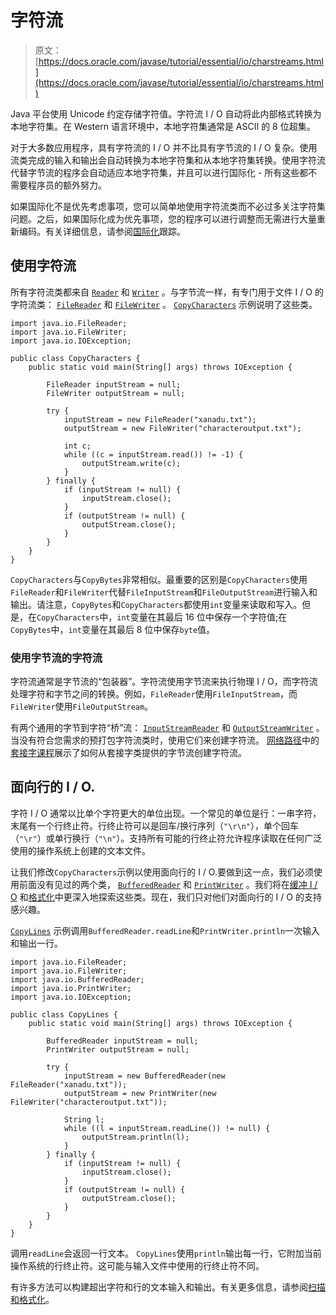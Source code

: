 # 字符流

> 原文： [https://docs.oracle.com/javase/tutorial/essential/io/charstreams.html](https://docs.oracle.com/javase/tutorial/essential/io/charstreams.html)

Java 平台使用 Unicode 约定存储字符值。字符流 I / O 自动将此内部格式转换为本地字符集。在 Western 语言环境中，本地字符集通常是 ASCII 的 8 位超集。

对于大多数应用程序，具有字符流的 I / O 并不比具有字节流的 I / O 复杂。使用流类完成的输入和输出会自动转换为本地字符集和从本地字符集转换。使用字符流代替字节流的程序会自动适应本地字符集，并且可以进行国际化 - 所有这些都不需要程序员的额外努力。

如果国际化不是优先考虑事项，您可以简单地使用字符流类而不必过多关注字符集问题。之后，如果国际化成为优先事项，您的程序可以进行调整而无需进行大量重新编码。有关详细信息，请参阅[国际化](../../i18n/index.html)跟踪。

## 使用字符流

所有字符流类都来自 [`Reader`](https://docs.oracle.com/javase/8/docs/api/java/io/Reader.html) 和 [`Writer`](https://docs.oracle.com/javase/8/docs/api/java/io/Writer.html) 。与字节流一样，有专门用于文件 I / O 的字符流类： [`FileReader`](https://docs.oracle.com/javase/8/docs/api/java/io/FileReader.html) 和 [`FileWriter`](https://docs.oracle.com/javase/8/docs/api/java/io/FileWriter.html) 。 [`CopyCharacters`](examples/CopyCharacters.java) 示例说明了这些类。

```
import java.io.FileReader;
import java.io.FileWriter;
import java.io.IOException;

public class CopyCharacters {
    public static void main(String[] args) throws IOException {

        FileReader inputStream = null;
        FileWriter outputStream = null;

        try {
            inputStream = new FileReader("xanadu.txt");
            outputStream = new FileWriter("characteroutput.txt");

            int c;
            while ((c = inputStream.read()) != -1) {
                outputStream.write(c);
            }
        } finally {
            if (inputStream != null) {
                inputStream.close();
            }
            if (outputStream != null) {
                outputStream.close();
            }
        }
    }
}

```

`CopyCharacters`与`CopyBytes`非常相似。最重要的区别是`CopyCharacters`使用`FileReader`和`FileWriter`代替`FileInputStream`和`FileOutputStream`进行输入和输出。请注意，`CopyBytes`和`CopyCharacters`都使用`int`变量来读取和写入。但是，在`CopyCharacters`中，`int`变量在其最后 16 位中保存一个字符值;在`CopyBytes`中，`int`变量在其最后 8 位中保存`byte`值。

### 使用字节流的字符流

字符流通常是字节流的“包装器”。字符流使用字节流来执行物理 I / O，而字符流处理字符和字节之间的转换。例如，`FileReader`使用`FileInputStream`，而`FileWriter`使用`FileOutputStream`。

有两个通用的字节到字符“桥”流： [`InputStreamReader`](https://docs.oracle.com/javase/8/docs/api/java/io/InputStreamReader.html) 和 [`OutputStreamWriter`](https://docs.oracle.com/javase/8/docs/api/java/io/OutputStreamWriter.html) 。当没有符合您需求的预打包字符流类时，使用它们来创建字符流。 [网络路径](../../networking/sockets/readingWriting.html)中的[套接字课程](../../networking/sockets/readingWriting.html)展示了如何从套接字类提供的字节流创建字符流。

## 面向行的 I / O.

字符 I / O 通常以比单个字符更大的单位出现。一个常见的单位是行：一串字符，末尾有一个行终止符。行终止符可以是回车/换行序列（`"\r\n"`），单个回车（`"\r"`）或单行换行（`"\n"`）。支持所有可能的行终止符允许程序读取在任何广泛使用的操作系统上创建的文本文件。

让我们修改`CopyCharacters`示例以使用面向行的 I / O.要做到这一点，我们必须使用前面没有见过的两个类， [`BufferedReader`](https://docs.oracle.com/javase/8/docs/api/java/io/BufferedReader.html) 和 [`PrintWriter`](https://docs.oracle.com/javase/8/docs/api/java/io/PrintWriter.html) 。我们将在[缓冲 I / O](buffers.html) 和[格式化](formatting.html)中更深入地探索这些类。现在，我们只对他们对面向行的 I / O 的支持感兴趣。

[`CopyLines`](examples/CopyLines.java) 示例调用`BufferedReader.readLine`和`PrintWriter.println`一次输入和输出一行。

```
import java.io.FileReader;
import java.io.FileWriter;
import java.io.BufferedReader;
import java.io.PrintWriter;
import java.io.IOException;

public class CopyLines {
    public static void main(String[] args) throws IOException {

        BufferedReader inputStream = null;
        PrintWriter outputStream = null;

        try {
            inputStream = new BufferedReader(new FileReader("xanadu.txt"));
            outputStream = new PrintWriter(new FileWriter("characteroutput.txt"));

            String l;
            while ((l = inputStream.readLine()) != null) {
                outputStream.println(l);
            }
        } finally {
            if (inputStream != null) {
                inputStream.close();
            }
            if (outputStream != null) {
                outputStream.close();
            }
        }
    }
}

```

调用`readLine`会返回一行文本。 `CopyLines`使用`println`输出每一行，它附加当前操作系统的行终止符。这可能与输入文件中使用的行终止符不同。

有许多方法可以构建超出字符和行的文本输入和输出。有关更多信息，请参阅[扫描和格式化](scanfor.html)。